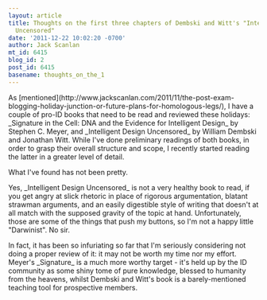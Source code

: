```yaml
---
layout: article
title: Thoughts on the first three chapters of Dembski and Witt's "Intelligent Design
  Uncensored"
date: '2011-12-22 10:02:20 -0700'
author: Jack Scanlan
mt_id: 6415
blog_id: 2
post_id: 6415
basename: thoughts_on_the_1
---
```

<p>As [mentioned](http://www.jackscanlan.com/2011/11/the-post-exam-blogging-holiday-junction-or-future-plans-for-homologous-legs/), I have a couple of pro-ID books that need to be read and reviewed these holidays: _Signature in the Cell: DNA and the Evidence for Intelligent Design_ by Stephen C. Meyer, and _Intelligent Design Uncensored_ by William Dembski and Jonathan Witt. While I've done preliminary readings of both books, in order to grasp their overall structure and scope, I recently started reading the latter in a greater level of detail.</p>


<p>What I've found has not been pretty.</p>


<p>Yes, _Intelligent Design Uncensored_ is not a very healthy book to read, if you get angry at slick rhetoric in place of rigorous argumentation, blatant strawman arguments, and an easily digestible style of writing that doesn't at all match with the supposed gravity of the topic at hand. Unfortunately, those are some of the things that push my buttons, so I'm not a happy little "Darwinist". No sir.</p>


<p>In fact, it has been so infuriating so far that I'm seriously considering not doing a proper review of it: it may not be worth my time nor my effort. Meyer's _Signature_ is a much more worthy target - it's held up by the ID community as some shiny tome of pure knowledge, blessed to humanity from the heavens, whilst Dembski and Witt's book is a barely-mentioned teaching tool for prospective members.</p>
